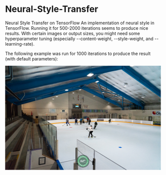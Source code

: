 # Neural-Style-Transfer
Neural Style Transfer on TensorFlow
An implementation of neural style in TensorFlow.
Running it for 500-2000 iterations seems to produce nice results. With certain images or output sizes, you might need some hyperparameter tuning (especially --content-weight, --style-weight, and --learning-rate).

The following example was run for 1000 iterations to produce the result (with default parameters):

![Original Image](original_image.jpg)
